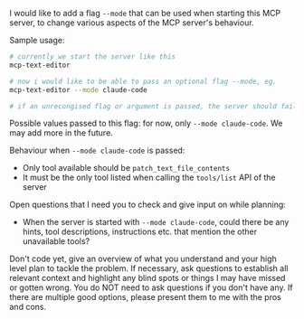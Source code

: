 I would like to add a flag `--mode` that can be used when starting this MCP server, to change various aspects of the MCP server's behaviour.

Sample usage:
```sh
# currently we start the server like this 
mcp-text-editor

# now i would like to be able to pass an optional flag --mode, eg.
mcp-text-editor --mode claude-code

# if an unrecongised flag or argument is passed, the server should fail to start up and show a meaningful error message
```

Possible values passed to this flag: for now, only `--mode claude-code`. We may add more in the future.

Behaviour when `--mode claude-code` is passed:
- Only tool available should be `patch_text_file_contents`
- It must be the only tool listed when calling the `tools/list` API of the server 

Open questions that I need you to check and give input on while planning:
- When the server is started with `--mode claude-code`, could there be any hints, tool descriptions, instructions etc. that mention the other unavailable tools?

Don't code yet, give an overview of what you understand and your high level plan to tackle the problem. 
If necessary, ask questions to establish all relevant context and highlight any blind spots or things I may have missed or gotten wrong. You do NOT need to ask questions if you don't have any.
If there are multiple good options, please present them to me with the pros and cons.
